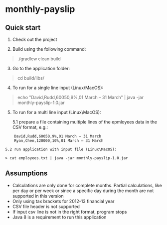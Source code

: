 # monthly-payslip

## Quick start

1. Check out the project

2. Build using the following command:
 > ./gradlew clean build

3. Go to the application folder:
 > cd build/libs/

4. To run for a single line input (Linux\MacOS):
 > echo "David,Rudd,60050,9%,01 March – 31 March" | java -jar monthly-payslip-1.0.jar

5. To run for a multi line input (Linux\MacOS):

    5.1 prepare a file containing multiple lines of the epmloyees data in the CSV format, e.g.:
```
    David,Rudd,60050,9%,01 March – 31 March
    Ryan,Chen,120000,10%,01 March – 31 March
```
    5.2 run application with input file (Linux\MacOS):

    > cat employees.txt | java -jar monthly-payslip-1.0.jar

## Assumptions

- Calculations are only done for complete months. Partial calculations, like per day or per week or since a specific day during the month are not supported in this version
- Only using tax brackets for 2012-13 financial year
- CSV file header is not supported
- If input csv line is not in the right format, program stops
- Java 8 is a requirement to run this application

